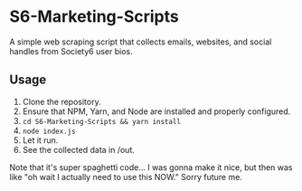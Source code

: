 # S6-Marketing-Scripts

A simple web scraping script that collects emails, websites, and social handles from Society6 user bios.

## Usage

1. Clone the repository.
1. Ensure that NPM, Yarn, and Node are installed and properly configured.
1. `cd S6-Marketing-Scripts && yarn install`
1. `node index.js`
1. Let it run.
1. See the collected data in /out.

Note that it's super spaghetti code... I was gonna make it nice, but then was like "oh wait I actually need to use this NOW." Sorry future me.